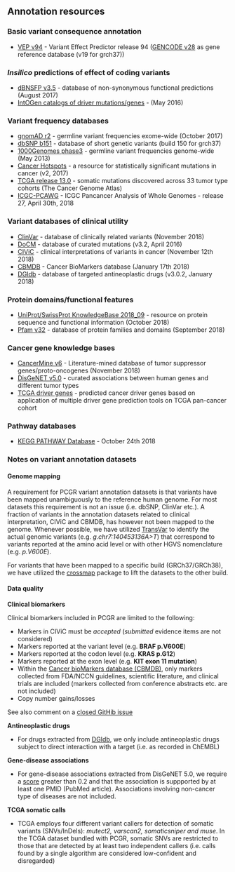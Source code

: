 ## Annotation resources

### Basic variant consequence annotation
  * [VEP v94](http://www.ensembl.org/info/docs/tools/vep/index.html) - Variant Effect Predictor release 94 ([GENCODE v28](https://www.gencodegenes.org/releases/28.html) as gene reference database (v19 for grch37))

###  *Insilico* predictions of effect of coding variants
  * [dBNSFP v3.5](https://sites.google.com/site/jpopgen/dbNSFP) - database of non-synonymous functional predictions (August 2017)
  * [IntOGen catalogs of driver mutations/genes](https://www.intogen.org/downloads) - (May 2016)

###  Variant frequency databases
  * [gnomAD r2](http://exac.broadinstitute.org/) - germline variant frequencies exome-wide (October 2017)
  * [dbSNP b151](http://www.ncbi.nlm.nih.gov/SNP/) - database of short genetic variants (build 150 for grch37)
  * [1000Genomes phase3](ftp://ftp.1000genomes.ebi.ac.uk/vol1/ftp/release/20130502/) - germline variant frequencies genome-wide (May 2013)
  * [Cancer Hotspots](http://cancerhotspots.org) - a resource for statistically significant mutations in cancer (v2, 2017)
  * [TCGA release 13.0](https://portal.gdc.cancer.gov/) - somatic mutations discovered across 33 tumor type cohorts (The Cancer Genome Atlas)
  * [ICGC-PCAWG](http://docs.icgc.org/pcawg/) - ICGC Pancancer Analysis of Whole Genomes - release 27, April 30th, 2018

### Variant databases of clinical utility
  * [ClinVar](http://www.ncbi.nlm.nih.gov/clinvar/) - database of clinically related variants (November 2018)
  * [DoCM](http://docm.genome.wustl.edu) - database of curated mutations (v3.2, April 2016)
  * [CIViC](http://civic.genome.wustl.edu) - clinical interpretations of variants in cancer (November 12th 2018)
  * [CBMDB](http://www.cancergenomeinterpreter.org/biomarkers) - Cancer BioMarkers database (January 17th 2018)
  * [DGIdb](http://dgidb.genome.wustl.edu) - database of targeted antineoplastic drugs (v3.0.2, January 2018)

### Protein domains/functional features
  * [UniProt/SwissProt KnowledgeBase 2018_09](http://www.uniprot.org) - resource on protein sequence and functional information (October 2018)
  * [Pfam v32](http://pfam.xfam.org) - database of protein families and domains (September 2018)

### Cancer gene knowledge bases
  * [CancerMine v6](https://zenodo.org/record/1481254#.W-nRznpKiL4) - Literature-mined database of tumor suppressor genes/proto-oncogenes (November 2018)
  * [DisGeNET v5.0](http://www.disgenet.org) - curated associations between human genes and different tumor types
  * [TCGA driver genes](https://www.ncbi.nlm.nih.gov/pubmed/29625053) - predicted cancer driver genes based on application of multiple driver gene prediction tools on TCGA pan-cancer cohort

### Pathway databases
  * [KEGG PATHWAY Database](http://www.genome.jp/kegg/pathway.htm) - October 24th 2018

### Notes on variant annotation datasets

#### Genome mapping

A requirement for PCGR variant annotation datasets is that variants have been mapped unambiguously to the reference human genome. For most datasets this requirement is not an issue (i.e. dbSNP, ClinVar etc.). A fraction of variants in the annotation datasets related to clinical interpretation, CIViC and CBMDB, has however not been mapped to the genome. Whenever possible, we have utilized [TransVar](http://bioinformatics.mdanderson.org/transvarweb/) to identify the actual genomic variants (e.g. _g.chr7:140453136A>T_) that correspond to variants reported at the amino acid level or with other HGVS nomenclature (e.g. _p.V600E_).

For variants that have been mapped to a specific build (GRCh37/GRCh38), we have utilized the [crossmap](http://crossmap.sourceforge.net/) package to lift the datasets to the other build.

#### Data quality

__Clinical biomarkers__

Clinical biomarkers included in PCGR are limited to the following:

* Markers in CIViC must be *accepted* (*submitted* evidence items are not considered)
* Markers reported at the variant level (e.g. __BRAF p.V600E__)
* Markers reported at the codon level (e.g. __KRAS p.G12__)
* Markers reported at the exon level (e.g. __KIT exon 11 mutation__)
* Within the [Cancer bioMarkers database (CBMDB)](https://www.cancergenomeinterpreter.org/biomarkers), only markers collected from FDA/NCCN guidelines, scientific literature, and clinical trials are included (markers collected from conference abstracts etc. are not included)
* Copy number gains/losses

See also comment on a [closed GitHib issue](https://github.com/sigven/pcgr/issues/37#issuecomment-391966286)

__Antineoplastic drugs__

- For drugs extracted from [DGIdb](http://dgidb.genome.wustl.edu), we only include antineoplastic drugs subject to direct interaction with a target (i.e. as recorded in ChEMBL)

__Gene-disease associations__

- For gene-disease associations extracted from DisGeNET 5.0, we require a [score](http://www.disgenet.org/web/DisGeNET/menu/dbinfo#score) greater than 0.2 and that the association is suppported by at least one PMID (PubMed article). Associations involving non-cancer type of diseases are not included.

__TCGA somatic calls__

- TCGA employs four different variant callers for detection of somatic variants (SNVs/InDels): _mutect2, varscan2, somaticsniper and muse_. In the TCGA dataset bundled with PCGR, somatic SNVs are restricted to those that are detected by at least two independent callers (i.e. calls found by a single algorithm are considered low-confident and disregarded)
